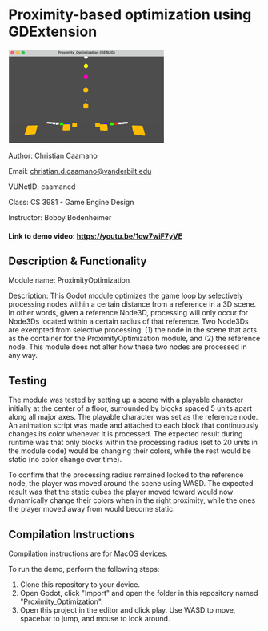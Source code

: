 # Proximity-based optimization using GDExtension

![Picture of the demo scene.](demo_thumbnail.png)

Author: Christian Caamano

Email: christian.d.caamano@vanderbilt.edu

VUNetID: caamancd

Class: CS 3981 - Game Engine Design

Instructor: Bobby Bodenheimer


#### Link to demo video: https://youtu.be/1ow7wiF7yVE

## Description & Functionality

Module name: ProximityOptimization

Description: This Godot module optimizes the game loop by selectively processing nodes within a certain distance from a reference in a 3D scene. In other words, given a reference Node3D, processing will only occur for Node3Ds located within a certain radius of that reference. Two Node3Ds are exempted from selective processing: (1) the node in the scene that acts as the container for the ProximityOptimization module, and (2) the reference node. This module does not alter how these two nodes are processed in any way.

## Testing

The module was tested by setting up a scene with a playable character initially at the center of a floor, surrounded by blocks spaced 5 units apart along all major axes. The playable character was set as the reference node. An animation script was made and attached to each block that continuously changes its color whenever it is processed. The expected result during runtime was that only blocks within the processing radius (set to 20 units in the module code) would be changing their colors, while the rest would be static (no color change over time).

To confirm that the processing radius remained locked to the reference node, the player was moved around the scene using WASD. The expected result was that the static cubes the player moved toward would now dynamically change their colors when in the right proximity, while the ones the player moved away from would become static.

## Compilation Instructions

Compilation instructions are for MacOS devices.

To run the demo, perform the following steps:
1. Clone this repository to your device.
2. Open Godot, click "Import" and open the folder in this repository named "Proximity_Optimization".
3. Open this project in the editor and click play. Use WASD to move, spacebar to jump, and mouse to look around.